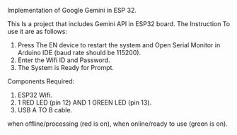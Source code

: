 Implementation of Google Gemini in ESP 32.

This Is a project that includes Gemini API in ESP32 board. The Instruction To use it are as follows:
1. Press The EN device to restart the system and Open Serial Monitor in Arduino IDE (baud rate should be 115200).
2. Enter the Wifi ID and Password.
3. The System is Ready for Prompt.

Components Required:
1. ESP32 Wifi.
2. 1 RED LED (pin 12) AND 1 GREEN LED (pin 13).
3. USB A TO B cable.

when offline/processing (red is on), when online/ready to use (green is on).


